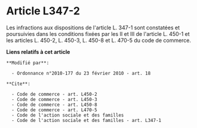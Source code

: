 # Article L347-2

Les infractions aux dispositions de l'article L. 347-1 sont constatées et poursuivies dans les conditions fixées par les
II et III de l'article L. 450-1 et les articles L. 450-2, L. 450-3, L. 450-8 et L. 470-5 du code de commerce.

**Liens relatifs à cet article**

	**Modifié par**:

	  - Ordonnance n°2010-177 du 23 février 2010 - art. 18

	**Cite**:

	  - Code de commerce - art. L450-2
	  - Code de commerce - art. L450-3
	  - Code de commerce - art. L450-8
	  - Code de commerce - art. L470-5
	  - Code de l'action sociale et des familles
	  - Code de l'action sociale et des familles - art. L347-1
